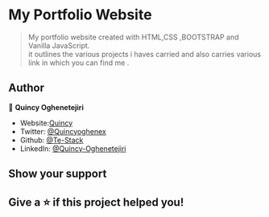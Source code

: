 # My Portfolio Website
> My portfolio website created with HTML,CSS ,BOOTSTRAP and Vanilla JavaScript.<br/>it outlines the various projects i haves carried and also carries various link in which you can find me .

## Author

👤 **Quincy Oghenetejiri**

- Website:[Quincy](https://quincyoghenetejiri.me)
- Twitter: [@Quincyoghenex](https://twitter.com/Quincyoghenex)
- Github: [@Te-Stack](https://github.com/Te-Stack)
- LinkedIn: [@Quincy-Oghenetejiri](https://linkedin.com/in/quincy-oghenetejiri)

## Show your support

Give a ⭐️ if this project helped you!
---

